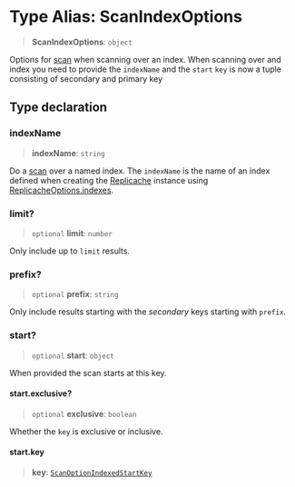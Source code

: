 # Type Alias: ScanIndexOptions

> **ScanIndexOptions**: `object`

Options for [scan](../interfaces/ReadTransaction.md#scan) when scanning over an index. When
scanning over and index you need to provide the `indexName` and the `start`
`key` is now a tuple consisting of secondary and primary key

## Type declaration

### indexName

> **indexName**: `string`

Do a [scan](../interfaces/ReadTransaction.md#scan) over a named index. The `indexName` is
the name of an index defined when creating the [Replicache](../classes/Replicache.md) instance using
[ReplicacheOptions.indexes](../interfaces/ReplicacheOptions.md#indexes).

### limit?

> `optional` **limit**: `number`

Only include up to `limit` results.

### prefix?

> `optional` **prefix**: `string`

Only include results starting with the *secondary* keys starting with `prefix`.

### start?

> `optional` **start**: `object`

When provided the scan starts at this key.

#### start.exclusive?

> `optional` **exclusive**: `boolean`

Whether the `key` is exclusive or inclusive.

#### start.key

> **key**: [`ScanOptionIndexedStartKey`](ScanOptionIndexedStartKey.md)
